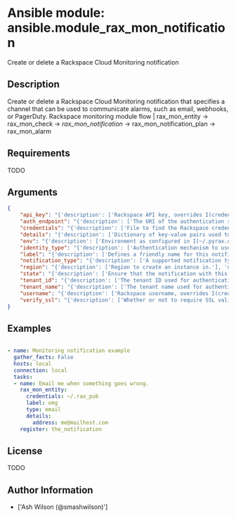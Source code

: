 # Ansible module: ansible.module_rax_mon_notification


Create or delete a Rackspace Cloud Monitoring notification

## Description

Create or delete a Rackspace Cloud Monitoring notification that specifies a channel that can be used to communicate alarms, such as email, webhooks, or PagerDuty. Rackspace monitoring module flow | rax_mon_entity -> rax_mon_check -> *rax_mon_notification* -> rax_mon_notification_plan -> rax_mon_alarm

## Requirements

TODO

## Arguments

``` json
{
    "api_key": "{'description': ['Rackspace API key, overrides I(credentials).'], 'aliases': ['password']}",
    "auth_endpoint": "{'description': ['The URI of the authentication service.'], 'default': 'https://identity.api.rackspacecloud.com/v2.0/', 'version_added': 1.5}",
    "credentials": "{'description': ['File to find the Rackspace credentials in. Ignored if I(api_key) and I(username) are provided.'], 'aliases': ['creds_file']}",
    "details": "{'description': ['Dictionary of key-value pairs used to initialize the notification. Required keys and meanings vary with notification type. See http://docs.rackspace.com/cm/api/v1.0/cm-devguide/content/ service-notification-types-crud.html for details.'], 'required': True}",
    "env": "{'description': ['Environment as configured in I(~/.pyrax.cfg), see U(https://github.com/rackspace/pyrax/blob/master/docs/getting_started.md#pyrax-configuration).'], 'version_added': 1.5}",
    "identity_type": "{'description': ['Authentication mechanism to use, such as rackspace or keystone.'], 'default': 'rackspace', 'version_added': 1.5}",
    "label": "{'description': ['Defines a friendly name for this notification. String between 1 and 255 characters long.'], 'required': True}",
    "notification_type": "{'description': ['A supported notification type.'], 'choices': ['webhook', 'email', 'pagerduty'], 'required': True}",
    "region": "{'description': ['Region to create an instance in.'], 'default': 'DFW'}",
    "state": "{'description': ['Ensure that the notification with this C(label) exists or does not exist.'], 'choices': ['present', 'absent']}",
    "tenant_id": "{'description': ['The tenant ID used for authentication.'], 'version_added': 1.5}",
    "tenant_name": "{'description': ['The tenant name used for authentication.'], 'version_added': 1.5}",
    "username": "{'description': ['Rackspace username, overrides I(credentials).']}",
    "verify_ssl": "{'description': ['Whether or not to require SSL validation of API endpoints.'], 'version_added': 1.5}",
}
```

## Examples


``` yaml

- name: Monitoring notification example
  gather_facts: False
  hosts: local
  connection: local
  tasks:
  - name: Email me when something goes wrong.
    rax_mon_entity:
      credentials: ~/.rax_pub
      label: omg
      type: email
      details:
        address: me@mailhost.com
    register: the_notification

```

## License

TODO

## Author Information
  - ['Ash Wilson (@smashwilson)']
